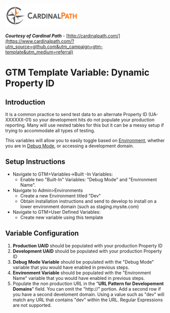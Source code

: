 
![Cardinal Path](https://github.com/CardinalPath/gtm-template-ga-property-id-variable/blob/master/images/cardinal-path-logo.png)

__*Courtesy of Cardinal Path*__ - [http://cardinalpath.com/](https://www.cardinalpath.com/?utm_source=github.com&utm_campaign=gtm-template&utm_medium=referral)
# GTM Template Variable: Dynamic Property ID

## Introduction

It is a common practice to send test data to an alternate Property ID (UA-XXXXXX-01) so your development hits do not populate your production reporting.  Many will use nested tables for this but it can be a messy setup if trying to accommodate all types of testing.  

This variables will allow you to easily toggle based on [Environment](https://support.google.com/tagmanager/answer/6311518?hl=en), whether you are in [Debug Mode](https://support.google.com/tagmanager/answer/6107056?hl=en), or accessing a development domain.

## Setup Instructions
* Navigate to GTM>Variables->Built -In Variables:
   * Enable two "Built-In" Variables: "Debug Mode" and "Environment Name".
* Navigate to Admin>Environments
  * Create a new Environment titled "Dev"
  * Obtain installation instructions and send to develop to install on a lower environment domain (such as staging.mysite.com)
* Navigate to GTM>User Defined Variables:
  * Create new variable using this template

 ## Variable Configuration
 1. __Production UAID__ should be populated with your production Property ID
 1. __Development UAID__ should be populated with your production Property ID
 1. __Debug Mode Variable__ should be populated with the "Debug Mode" variable that you would have enabled in previous steps.
 1. __Environment Variable__ should be populated with the "Environment Name" variable that you would have enabled in previous steps.
 1. Populate the non production URL in the "__URL Pattern for Developement Domains__" field.  You can omit the "http://" portion. Add a second row if you have a second develoment domain.  Using a value such as "dev" will match any URL that contains "dev" within the URL.  Regular Expressions are not supported.
 

